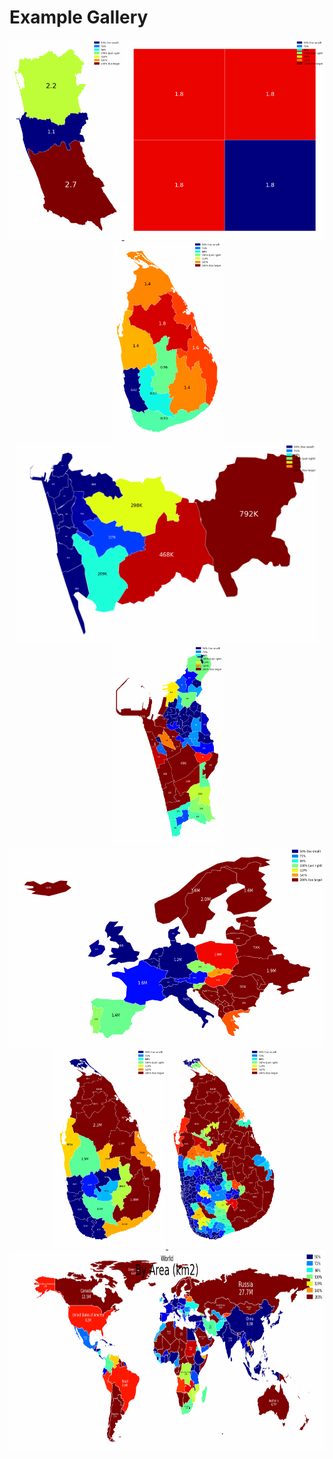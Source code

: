 # Example Gallery

<p align="center">

  <a href=examples\build_from_ents>
    <img src="examples/build_from_ents/output/animated.gif" height="320px" />
  </a>


  <a href=examples\build_from_polygons>
    <img src="examples/build_from_polygons/output/animated.gif" height="320px" />
  </a>


  <a href=examples\build_from_topojson>
    <img src="examples/build_from_topojson/output/animated.gif" height="320px" />
  </a>


  <a href=examples\cmb_pds_by_population>
    <img src="examples/cmb_pds_by_population/output/animated.gif" height="320px" />
  </a>


  <a href=examples\cmc_gnds_by_population>
    <img src="examples/cmc_gnds_by_population/output/animated.gif" height="320px" />
  </a>


  <a href=examples\europe_by_gdp_md_est>
    <img src="examples/europe_by_gdp_md_est/output/animated.gif" height="320px" />
  </a>


  <a href=examples\lk_districts_by_population>
    <img src="examples/lk_districts_by_population/output/animated.gif" height="320px" />
  </a>


  <a href=examples\lk_pds_by_electors>
    <img src="examples/lk_pds_by_electors/output/animated.gif" height="320px" />
  </a>


  <a href=examples\world_countries_by_population>
    <img src="examples/world_countries_by_population/output/animated.gif" height="320px" />
  </a>

</p>
